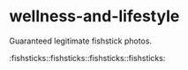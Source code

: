 # wellness-and-lifestyle

Guaranteed legitimate fishstick photos.

:fishsticks::fishsticks::fishsticks::fishsticks:
